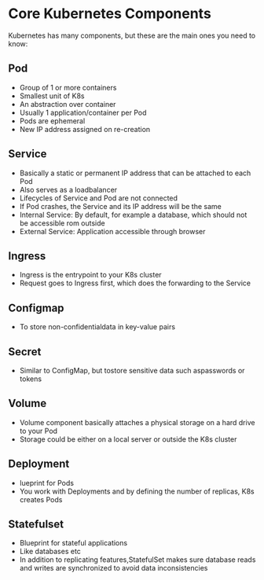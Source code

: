 # Core Kubernetes Components 
Kubernetes has many components, but these are the main ones you need to know:

## Pod
* Group of 1 or more containers
* Smallest unit of K8s
* An abstraction over container
* Usually 1 application/container per Pod
* Pods are ephemeral
* New IP address assigned on re-creation

## Service
* Basically a static or permanent IP address that can be attached to each Pod
* Also serves as a loadbalancer
* Lifecycles of Service and Pod are not connected
* If Pod crashes, the Service and its IP address will be the same
* Internal Service: By default, for example a database, which should not be accessible rom outside
* External Service: Application accessible through browser

## Ingress
* Ingress is the entrypoint to your K8s cluster
* Request goes to Ingress first, which does the forwarding to the Service

## Configmap
* To store non-confidentialdata in key-value pairs


## Secret
* Similar to ConfigMap, but tostore sensitive data such aspasswords or tokens

## Volume
* Volume component basically attaches a physical storage on a hard drive to your Pod
* Storage could be either on a local server or outside the K8s cluster

## Deployment
* lueprint for Pods
* You work with Deployments and by defining the number of replicas, K8s creates Pods

## Statefulset
* Blueprint for stateful applications
* Like databases etc
* In addition to replicating features,StatefulSet makes sure database reads and writes are synchronized to avoid data inconsistencies

